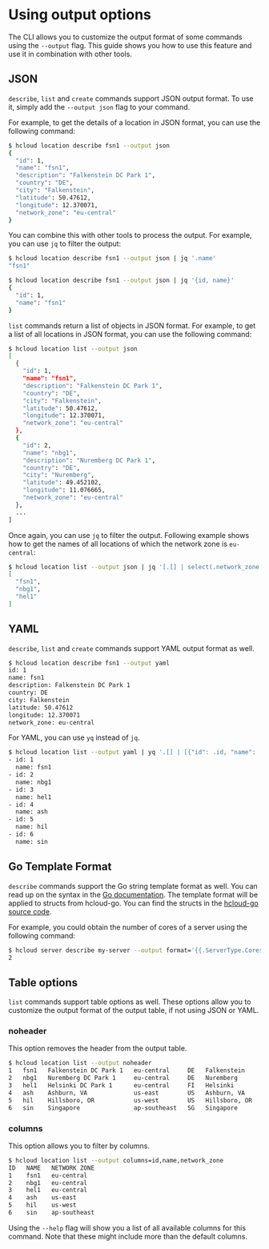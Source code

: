 # Using output options

The CLI allows you to customize the output format of some commands using the `--output` flag. 
This guide shows you how to use this feature and use it in combination with other tools.

## JSON

`describe`, `list` and `create` commands support JSON output format. To use it, simply add the `--output json` flag to your command.

For example, to get the details of a location in JSON format, you can use the following command:

```bash
$ hcloud location describe fsn1 --output json
{
  "id": 1,
  "name": "fsn1",
  "description": "Falkenstein DC Park 1",
  "country": "DE",
  "city": "Falkenstein",
  "latitude": 50.47612,
  "longitude": 12.370071,
  "network_zone": "eu-central"
}
```

You can combine this with other tools to process the output. For example, you can use `jq` to filter the output:

```bash
$ hcloud location describe fsn1 --output json | jq '.name'
"fsn1"
```

```bash
$ hcloud location describe fsn1 --output json | jq '{id, name}'
{
  "id": 1,
  "name": "fsn1"
}
```

`list` commands return a list of objects in JSON format. For example, to get a list of all locations in JSON format, you can use the following command:

```bash
$ hcloud location list --output json
[
  {
    "id": 1,
    "name": "fsn1",
    "description": "Falkenstein DC Park 1",
    "country": "DE",
    "city": "Falkenstein",
    "latitude": 50.47612,
    "longitude": 12.370071,
    "network_zone": "eu-central"
  },
  {
    "id": 2,
    "name": "nbg1",
    "description": "Nuremberg DC Park 1",
    "country": "DE",
    "city": "Nuremberg",
    "latitude": 49.452102,
    "longitude": 11.076665,
    "network_zone": "eu-central"
  },
  ...
]
```

Once again, you can use `jq` to filter the output. Following example shows how to get the names of all locations of which the network zone is `eu-central`:

```bash
$ hcloud location list --output json | jq '[.[] | select(.network_zone == "eu-central") | .name]'    
[
  "fsn1",
  "nbg1",
  "hel1"
]
```

## YAML

`describe`, `list` and `create` commands support YAML output format as well.

```bash
$ hcloud location describe fsn1 --output yaml
id: 1
name: fsn1
description: Falkenstein DC Park 1
country: DE
city: Falkenstein
latitude: 50.47612
longitude: 12.370071
network_zone: eu-central
```

For YAML, you can use `yq` instead of `jq`.


```bash
$ hcloud location list --output yaml | yq '.[] | [{"id": .id, "name": .name}]'
- id: 1
  name: fsn1
- id: 2
  name: nbg1
- id: 3
  name: hel1
- id: 4
  name: ash
- id: 5
  name: hil
- id: 6
  name: sin
```

## Go Template Format

`describe` commands support the Go string template format as well. You can read up on the syntax in the 
[Go documentation](https://pkg.go.dev/text/template/). The template format will be applied to structs from hcloud-go. 
You can find the structs in the [hcloud-go source code](https://github.com/hetznercloud/hcloud-go/tree/main/hcloud).

For example, you could obtain the number of cores of a server using the following command:

```bash
$ hcloud server describe my-server --output format='{{.ServerType.Cores}}'
2
```

## Table options

`list` commands support table options as well. These options allow you to customize the output format of the output table,
if not using JSON or YAML.

### noheader

This option removes the header from the output table.

```bash
$ hcloud location list --output noheader 
1   fsn1   Falkenstein DC Park 1   eu-central     DE   Falkenstein  
2   nbg1   Nuremberg DC Park 1     eu-central     DE   Nuremberg    
3   hel1   Helsinki DC Park 1      eu-central     FI   Helsinki     
4   ash    Ashburn, VA             us-east        US   Ashburn, VA  
5   hil    Hillsboro, OR           us-west        US   Hillsboro, OR
6   sin    Singapore               ap-southeast   SG   Singapore   
```

### columns

This option allows you to filter by columns.

```bash
$ hcloud location list --output columns=id,name,network_zone 
ID   NAME   NETWORK ZONE
1    fsn1   eu-central  
2    nbg1   eu-central  
3    hel1   eu-central  
4    ash    us-east     
5    hil    us-west     
6    sin    ap-southeast
```

Using the ``--help`` flag will show you a list of all available columns for this command. Note that these might include
more than the default columns.
